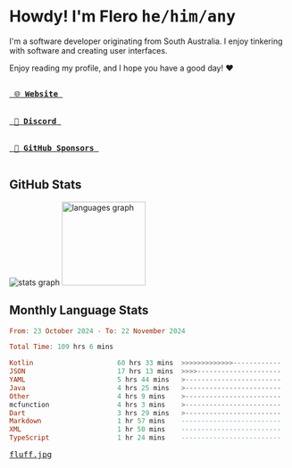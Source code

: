 # Howdy! I'm Flero <kbd>he/him/any</kbd>

I'm a software developer originating from South Australia. I enjoy tinkering with software and creating user interfaces.

Enjoy reading my profile, and I hope you have a good day! :heart:

<a href="https://flero.dev/">
    <kbd>
        <br>
        &nbsp;🌐 <strong>Website</strong>&nbsp;
        <br>
        <br>
    </kbd>
</a>

<a href="https://discord.com/users/1059375676769189938">
    <kbd>
        <br>
        &nbsp;💬 <strong>Discord</strong>&nbsp;
        <br>
        <br>
    </kbd>
</a>

<a href="https://github.com/sponsors/flerouwu">
    <kbd>
        <br>
        &nbsp;🩷 <strong>GitHub Sponsors</strong>&nbsp;
        <br>
        <br>
    </kbd>
</a>

## GitHub Stats
<!-- <p> allows it to be shown side-by-side -->
<div>
  <img src="https://github-readme-stats.vercel.app/api?hide_title=true&hide_rank=false&show_icons=true&include_all_commits=true&count_private=true&disable_animations=true&theme=github_dark&locale=en&hide_border=true&username=flerouwu" alt="stats graph"  />
  <img src="https://github-readme-stats.vercel.app/api/top-langs?locale=en&hide_title=false&langs_count=5&theme=github_dark&hide_border=true&username=flerouwu&layout=compact" alt="languages graph" height="150"  />
</div>

## Monthly Language Stats

<!--START_SECTION:waka-->

```haskell
From: 23 October 2024 - To: 22 November 2024

Total Time: 109 hrs 6 mins

Kotlin                     60 hrs 33 mins  >>>>>>>>>>>>>------------   53.47 %
JSON                       17 hrs 13 mins  >>>>---------------------   15.21 %
YAML                       5 hrs 44 mins   >------------------------   05.07 %
Java                       4 hrs 25 mins   >------------------------   03.91 %
Other                      4 hrs 9 mins    >------------------------   03.67 %
mcfunction                 4 hrs 3 mins    >------------------------   03.58 %
Dart                       3 hrs 29 mins   >------------------------   03.08 %
Markdown                   1 hr 57 mins    -------------------------   01.73 %
XML                        1 hr 50 mins    -------------------------   01.63 %
TypeScript                 1 hr 24 mins    -------------------------   01.24 %
```

<!--END_SECTION:waka-->

<a href="https://raw.githubusercontent.com/flerouwu/flerouwu/main/fluff.jpg">
  <kbd>fluff.jpg</kbd>
</a>
